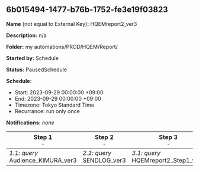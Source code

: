 ## 6b015494-1477-b76b-1752-fe3e19f03823

**Name** (not equal to External Key)**:** HQEMreport2_ver3

**Description:** n/a

**Folder:** my automations/PROD/HQEM/Report/

**Started by:** Schedule

**Status:** PausedSchedule

**Schedule:**

* Start: 2023-09-29 00:00:00 +09:00
* End: 2023-09-29 00:00:00 +09:00
* Timezone: Tokyo Standard Time
* Recurrance: run only once

**Notifications:** _none_


| Step 1<br>_<small>-</small>_ | Step 2<br>_<small>-</small>_ | Step 3<br>_<small>-</small>_ | Step 4<br>_<small>-</small>_ | Step 5<br>_<small>-</small>_ |
| --- | --- | --- | --- | --- |
| _1.1: query_<br>Audience_KIMURA_ver3 | _2.1: query_<br>SENDLOG_ver3 | _3.1: query_<br>HQEMreport2_Step1_ver3 | _4.1: query_<br>HQEMreport2_Step2_ver3 | _5.1: query_<br>HQEMreport2_ver3 |
